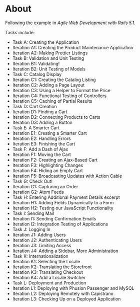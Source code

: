 # About

Following the example in *Agile Web Development with Rails 5.1*.

Tasks include:


* Task A: Creating the Application
 * Iteration A1: Creating the Product Maintenance Application
 * Iteration A2: Making Prettier Listings
* Task B: Validation and Unit Testing
 * Iteration B1: Validating!
 * Iteration B2: Unit Testing of Models
* Task C: Catalog Display
 * Iteration C1: Creating the Catalog Listing
 * Iteration C2: Adding a Page Layout
 * Iteration C3: Using a Helper to Format the Price
 * Iteration C4: Functional Testing of Controllers
 * Iteration C5: Caching of Partial Results
* Task D: Cart Creation
 * Iteration D1: Finding a Cart
 * Iteration D2: Connecting Products to Carts
 * Iteration D3: Adding a Button
* Task E: A Smarter Cart
 * Iteration E1: Creating a Smarter Cart
 * Iteration E2: Handling Errors
 * Iteration E3: Finishing the Cart
* Task F: Add a Dash of Ajax
 * Iteration F1: Moving the Cart
 * Iteration F2: Creating an Ajax-Based Cart
 * Iteration F3: Highlighting Changes
 * Iteration F4: Hiding an Empty Cart
 * Iteration F5: Broadcasting Updates with Action Cable
* Task G: Check Out!
 * Iteration G1: Capturing an Order
 * Iteration G2: Atom Feeds
* Task H: Entering Additional Payment Details excerpt
 * Iteration H1: Adding Fields Dynamically to a Form
 * Iteration H2: Testing our JavaScript Functionality
* Task I: Sending Mail
 * Iteration I1: Sending Confirmation Emails
 * Iteration I2: Integration Testing of Applications
* Task J: Logging In
 * Iteration J1: Adding Users
 * Iteration J2: Authenticating Users
 * Iteration J3: Limiting Access
 * Iteration J4: Adding a Sidebar, More Administration
* Task K: Internationalization
 * Iteration K1: Selecting the Locale
 * Iteration K2: Translating the Storefront
 * Iteration K3: Translating Checkout
 * Iteration K4: Add a Locale Switcher
* Task L: Deployment and Production
 * Iteration L1: Deploying with Phusion Passenger and MySQL
 * Iteration L2: Deploying Remotely with Capistrano
 * Iteration L3: Checking Up on a Deployed Application
